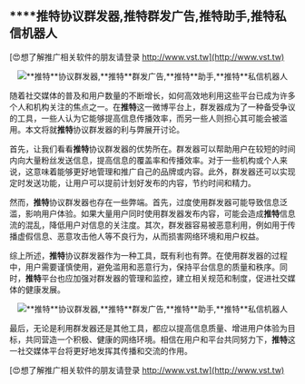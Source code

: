 ## ****推特**协议群发器,**推特**群发广告,**推特**助手,**推特**私信机器人**

[😍想了解推广相关软件的朋友请登录 http://www.vst.tw](http://www.vst.tw)

 <center><img src="https://vst.tw/MP4/tuiguang/png/0.png" alt="**推特**协议群发器,**推特**群发广告,**推特**助手,**推特**私信机器人"></center>

随着社交媒体的普及和用户数量的不断增长，如何高效地利用这些平台已成为许多个人和机构关注的焦点之一。在**推特**这一微博平台上，群发器成为了一种备受争议的工具，一些人认为它能够提高信息传播效率，而另一些人则担心其可能会被滥用。本文将就**推特**协议群发器的利与弊展开讨论。

首先，让我们看看**推特**协议群发器的优势所在。群发器可以帮助用户在较短的时间内向大量粉丝发送信息，提高信息的覆盖率和传播效率。对于一些机构或个人来说，这意味着能够更好地管理和推广自己的品牌或内容。此外，群发器还可以实现定时发送功能，让用户可以提前计划好发布的内容，节约时间和精力。

然而，**推特**协议群发器也存在一些弊端。首先，过度使用群发器可能导致信息泛滥，影响用户体验。如果大量用户同时使用群发器发布内容，可能会造成**推特**信息流的混乱，降低用户对信息的关注度。其次，群发器容易被恶意利用，例如用于传播虚假信息、恶意攻击他人等不良行为，从而损害网络环境和用户权益。

综上所述，**推特**协议群发器作为一种工具，既有利也有弊。在使用群发器的过程中，用户需要谨慎使用，避免滥用和恶意行为，保持平台信息的质量和秩序。同时，**推特**平台也应加强对群发器的管理和监控，建立相关规范和制度，促进社交媒体的健康发展。

 <center><img src="https://vst.tw/MP4/tuiguang/png/2.png" alt="**推特**协议群发器,**推特**群发广告,**推特**助手,**推特**私信机器人"></center>

最后，无论是利用群发器还是其他工具，都应以提高信息质量、增进用户体验为目标，共同营造一个积极、健康的网络环境。相信在用户和平台共同努力下，**推特**这一社交媒体平台将更好地发挥其传播和交流的作用。

[😍想了解推广相关软件的朋友请登录 http://www.vst.tw](http://www.vst.tw)



